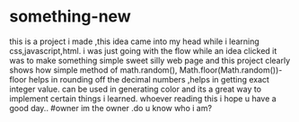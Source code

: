 # something-new
this is a project i made ,this idea came into my head while i learning css,javascript,html. i was just going with the flow while an idea clicked it was to  make something simple sweet silly web page and this project clearly shows how simple method of math.random(), Math.floor(Math.random())- floor helps in rounding off the decimal numbers ,helps in getting exact integer value. can be used in generating color and its a great way to implement certain things i learned.
whoever reading this i hope u have a good day..
#owner 
im the owner .do u know who i am?